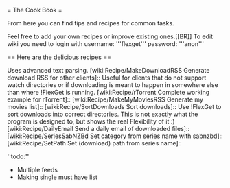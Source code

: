 = The Cook Book =

From here you can find tips and recipes for common tasks.

Feel free to add your own recipes or improve existing ones.[[BR]]
To edit wiki you need to login with username: '''flexget''' password: '''anon'''

== Here are the delicious recipes ==

 [wiki:Recipe/PresetSeries Manage series and multiple feeds easily]::
 [wiki:Recipe/FlexGetUpdater Download FlexGet Releases]::
 [wiki:Recipe/RlsLogDVDRips Download DVDRips From RlsLog with imdb filtering]::
 [wiki:Recipe/HeroesComics Download Heroes comics]::
 Uses advanced text parsing.
 [wiki:Recipe/MakeDownloadRSS Generate download RSS for other clients]::
 Useful for clients that do not support watch directories or if downloading is meant to happen in somewhere else than where !FlexGet is running.
 [wiki:Recipe/rTorrent Complete working example for rTorrent]::
 [wiki:Recipe/MakeMyMoviesRSS Generate my movies list]::
 [wiki:Recipe/SortDownloads Sort downloads]::
 Use !FlexGet to sort downloads into correct directories. This is not exactly what the program is designed to, but shows the real Flexibility of it :)
 [wiki:Recipe/DailyEmail Send a daily email of downloaded files]::
 [wiki:Recipe/SeriesSabNZBd Set category from series name with sabnzbd]::
 [wiki:Recipe/SetPath Set (download) path from series name]::

''todo:''

 * Multiple feeds
 * Making single must have list
